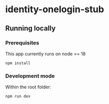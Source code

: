 # identity-onelogin-stub

## Running locally

### Prerequisites

This app currently runs on node >= 18

```shell
npm install
```

### Development mode

Within the root folder:

```shell
npm run dev
```

